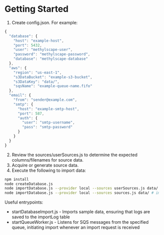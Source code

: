 # Getting Started

1. Create config.json. For example:

```js
{
  "database": {
    "host": "example-host",
    "port": 5432,
    "user": "methylscape-user",
    "password": "methylscape-password",
    "database": "methylscape-database"
  },
  "aws": {
    "region": "us-east-1",
    "s3DataBucket": "example-s3-bucket",
    "s3DataKey": "data/",
    "sqsName": "example-queue-name.fifo"
  },
  "email": {
    "from": "sender@example.com",
    "smtp": {
      "host": "example-smtp-host",
      "port": 587,
      "auth": {
        "user": "smtp-username",
        "pass": "smtp-password"
      }
    }
  }
}
```

2. Review the sources/userSources.js to determine the expected columns/filenames for source data.
3. Acquire or generate source data.
4. Execute the following to import data:

```sh
npm install
node createDatabase.js
node importDatabase.js --provider local --sources userSources.js data/ # import user information
node importDatabase.js --provider local --sources sources.js data/ # import sample information
```

Useful entrypoints:

- startDatabaseImport.js - Imports sample data, ensuring that logs are saved to the importLog table
- startQueueWorker.js - Listens for SQS messages from the specified queue, initiating import whenever an import request is received
